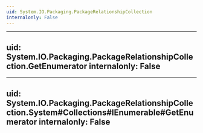 ```yaml
---
uid: System.IO.Packaging.PackageRelationshipCollection
internalonly: False
---
```


---
uid: System.IO.Packaging.PackageRelationshipCollection.GetEnumerator
internalonly: False
---

---
uid: System.IO.Packaging.PackageRelationshipCollection.System#Collections#IEnumerable#GetEnumerator
internalonly: False
---
